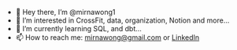 - 👋 Hey there, I’m @mirnawong1
- 👀 I’m interested in CrossFit, data, organization, Notion and more...
- 🌱 I’m currently learning SQL, and dbt...
- 📫 How to reach me: mirnawong@gmail.com or [LinkedIn](https://www.linkedin.com/in/mirnawong/)

<!---
mirnawong1/mirnawong1 is a ✨ special ✨ repository because its `README.md` (this file) appears on your GitHub profile.
You can click the Preview link to take a look at your changes.
--->
